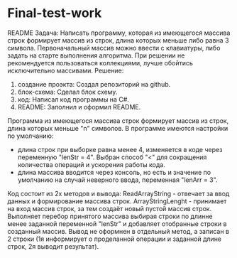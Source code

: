 # Final-test-work
README
Задача: 
Написать программу, которая из имеющегося массива строк формирует массив из строк, длина которых меньше либо равна 3 символа. 
Первоначальный массив можно ввести с клавиатуры, либо задать на старте выполнения алгоритма. 
При решении не рекомендуется пользоваться коллекциями, лучше обойтись исключительно массивами.
Решение: 
1. создание проэкта: 
Создал репозиторий на github.
2. блок-схема: 
Сделал блок схему.
3. код: 
Написал код программы на C#.
4. README: 
Заполнил и оформил README.

Программа из имеющегося массива строк формирует массив из строк, длина которых меньше "n" символов. 
В программе имеются настройки по умолчанию: 
*   длина строк при выборке равна менее 4, изменяется в коде через переменную "lenStr = 4". 
    Выбран способ "<" для сокращения количества операций и ускорения работы кода.
*   длина массива вводится через консоль, но есть и значение по умолчанию на случай неверного ввода, переменная "lenArr = 3".

Код состоит из 2х методов и вывода:
ReadArrayString - отвечает за ввод данных и формирование массива строк.
ArrayStringLenght - принимает на вход массив строк, за тем создаёт новый пустой массив строк. 
Выполняет перебор принятого массива выбирая строки по длинне менее заданной переменной "lenStr" и добавляет отобранные строки в созданный массив.
Вывод не оформнен в отдельный метод, а записан в 2 строки (1я информирует о проделанной операции и заданной длине строк, 2я выводит результат).
